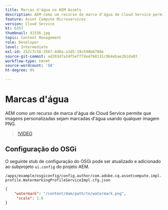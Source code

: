 ```yaml
---
title: Marcas d'água no AEM Assets
description: AEM como um recurso de marca d'água de Cloud Service permite que imagens personalizadas sejam marcadas d'água usando qualquer imagem PNG.
feature: Asset Compute Microservices
version: Cloud Service
kt: 6357
thumbnail: 41536.jpg
topic: Content Management
role: Developer
level: Intermediate
exl-id: 252c7c58-3567-440a-a1d5-19c598b6788e
source-git-commit: ad203d7a34f5eff7de4768131c9b4ebae261da93
workflow-type: tm+mt
source-wordcount: '58'
ht-degree: 0%

---
```


# Marcas d&#39;água

AEM como um recurso de marca d&#39;água de Cloud Service permite que imagens personalizadas sejam marcadas d&#39;água usando qualquer imagem PNG.

>[!VIDEO](https://video.tv.adobe.com/v/41536/?quality=12&learn=on)

## Configuração do OSGi

O seguinte stub de configuração do OSGi pode ser atualizado e adicionado ao subprojeto `ui.config` do projeto AEM.

`/apps/example/osgiconfig/config.author/com.adobe.cq.assetcompute.impl.profile.WatermarkingProfileServiceImpl.cfg.json`

```json
{
    "watermark": "/content/dam/path/to/watermark.png",
     "scale": 1.0
}
```
